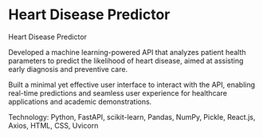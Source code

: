 # Heart Disease Predictor
 
Heart Disease Predictor

Developed a machine learning-powered API that analyzes patient health parameters to predict the likelihood of heart disease, aimed at assisting early diagnosis and preventive care.

Built a minimal yet effective user interface to interact with the API, enabling real-time predictions and seamless user experience for healthcare applications and academic demonstrations.

Technology: Python, FastAPI, scikit-learn, Pandas, NumPy, Pickle, React.js, Axios, HTML, CSS, Uvicorn
